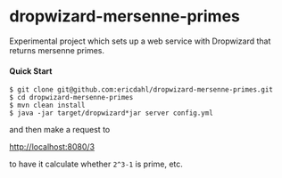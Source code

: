 dropwizard-mersenne-primes
==========================

Experimental project which sets up a web service with Dropwizard that returns mersenne primes.

#### Quick Start

```
$ git clone git@github.com:ericdahl/dropwizard-mersenne-primes.git
$ cd dropwizard-mersenne-primes
$ mvn clean install
$ java -jar target/dropwizard*jar server config.yml
```

and then make a request to

[http://localhost:8080/3](http://localhost:8080/3)

to have it calculate whether ```2^3-1``` is prime, etc.